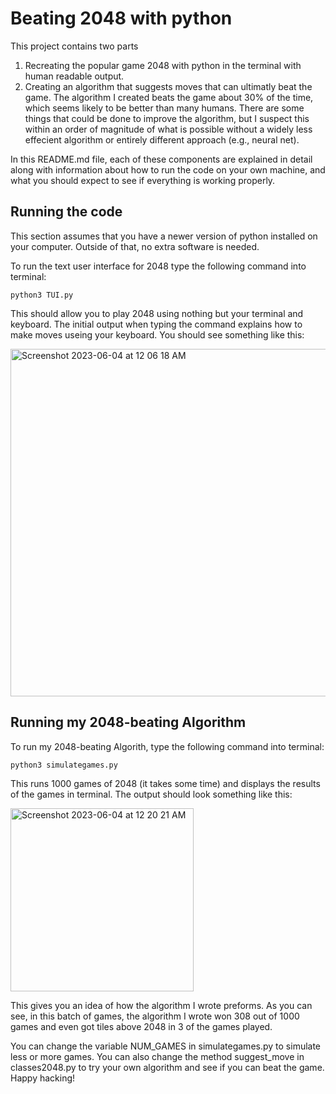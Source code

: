 # Beating 2048 with python
This project contains two parts
<ol>
  <li>Recreating the popular game 2048 with python in the terminal with human readable output.</li>
  <li>
    Creating an algorithm that suggests moves that can ultimatly beat the game. The algorithm I created beats the game about 30% of the time, which seems likely to be better than many humans. There are some things that could be done to improve the algorithm, but I suspect this within an order of magnitude of what is possible without a widely less effecient algorithm or entirely different approach (e.g., neural net).
  </li>
</ol>
In this README.md file, each of these components are explained in detail along with information about how to run the code on your own machine, and what you should expect to see if everything is working properly.

## Running the code
This section assumes that you have a newer version of python installed on your computer. Outside of that, no extra software is needed.

To run the text user interface for 2048 type the following command into terminal:

    python3 TUI.py
    
This should allow you to play 2048 using nothing but your terminal and keyboard. The initial output when typing the command explains how to make moves useing your keyboard. You should see something like this:

<img width="556" alt="Screenshot 2023-06-04 at 12 06 18 AM" src="https://github.com/zroe1/2048python/assets/114773939/e18bf0b5-4e0f-4b9a-a178-65ba7dc09f64">

## Running my 2048-beating Algorithm
To run my 2048-beating Algorith, type the following command into terminal:

    python3 simulategames.py
    
This runs 1000 games of 2048 (it takes some time) and displays the results of the games in terminal. The output should look something like this:

<img width="293" alt="Screenshot 2023-06-04 at 12 20 21 AM" src="https://github.com/zroe1/2048python/assets/114773939/9bbfb652-329d-4232-b2ab-278f9a39f7cc">

This gives you an idea of how the algorithm I wrote preforms. As you can see, in this batch of games, the algorithm I wrote won 308 out of 1000 games and even got tiles above 2048 in 3 of the games played.

You can change the variable NUM_GAMES in simulategames.py to simulate less or more games. You can also change the method suggest_move in classes2048.py to try your own algorithm and see if you can beat the game. Happy hacking!
